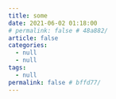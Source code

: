 ```yaml
---
title: some
date: 2021-06-02 01:18:00
# permalink: false # 48a882/
article: false
categories: 
  - null
  - null
tags: 
  - null
permalink: false # bffd77/
---
```



